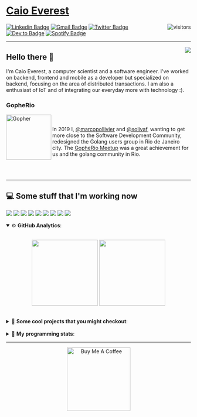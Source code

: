 # [Caio Everest](https://caioeverest.dev)

<img align="right" src="https://visitor-badge.glitch.me/badge?page_id=caioeverest.caioeverest" alt="visitors">

[![Linkedin Badge](https://img.shields.io/badge/-LinkedIn-blue?style=flat-square&logo=Linkedin&logoColor=white&link=https://www.linkedin.com/in/caioeverest/)](https://www.linkedin.com/in/caioeverest/)
[![Gmail Badge](https://img.shields.io/badge/-Gmail-c14438?style=flat-square&logo=Gmail&logoColor=white&link=mailto:mollivier.dev@gmail.com)](mailto:caioeverest.b@gmail.com/)
[![Twitter Badge](https://img.shields.io/badge/-Twitter-1DA1F2?style=flat-square&logo=Twitter&logoColor=white&link=https://twitter.com/caioeverest)](https://twitter.com/caioeverest)
[![Dev.to Badge](https://img.shields.io/badge/-Dev.to-363D44?style=flat-square&logo=Dev.to&logoColor=white&link=https://dev.to/caioeverest)](https://dev.to/caioeverest)
[![Spotify Badge](https://img.shields.io/badge/-Spotify-1ED760?style=flat-square&amp;labelColor=fff&amp;logo=Spotify&link=https://open.spotify.com/user/caio.everest)](https://open.spotify.com/user/caio.everest)

---
<img align="right" src="https://media3.giphy.com/media/Nx0rz3jtxtEre/200.gif"/>

## Hello there 🖖

<p>
    I'm Caio Everest, a computer scientist and a software engineer. I've worked on backend, frontend and mobile as a developer
    but specialized on backend, focusing on the area of distributed transactions. I am also a enthusiast of IoT and of integrating
    our everyday more with technology :).
</p>

### GopheRio

<img align="left" src="https://i.imgur.com/zmxMolD.png" alt="Gopher" width="123em">

<br>
<p>
    In 2019 I, <a href="https://github.com/marcopollivier">@marcopollivier</a> and <a href="https://github.com/solivaf">
    @solivaf</a>, wanting to get more close to the Software Development
    Community, redesigned the Golang users group in Rio de Janeiro city. The <a href="https://www.meetup.com/GopheRio">
    GopheRio Meetup</a> was a great achievement for us and the golang community in Rio.
</p>
<br><br>

---

## 💻 Some stuff that I'm working now

<a href=""><img src="https://img.shields.io/badge/-Go-00ADD8?style=flat-square&logo=go&logoColor=white"></a>
<a href=""><img src="https://img.shields.io/badge/-Rust-4f4f4f?style=flat-square&logo=rust&logoColor=white"></a>
<a href=""><img src="https://img.shields.io/badge/-Python-F7C400?style=flat-square&logo=python&logoColor=white"></a>
<a href=""><img src="https://img.shields.io/badge/-Ruby-980D02?style=flat-square&logo=ruby&logoColor=white"></a>
<a href=""><img src="http://img.shields.io/badge/-Java-007396?style=flat-square&logo=java&logoColor=white"></a>
<a href=""><img src="http://img.shields.io/badge/-Kotlin-7B6BDA?style=flat-square&logo=kotlin&logoColor=white"></a>
<a href=""><img src="http://img.shields.io/badge/-JavaScript-F7DF1E?style=flat-square&logo=JavaScript&logoColor=white"></a>
<a href=""><img src="http://img.shields.io/badge/-Terraform-623CE4?style=flat-square&logo=Terraform&logoColor=white"></a>
<a href=""><img src="http://img.shields.io/badge/-Ansible-171615?style=flat-square&logo=Ansible&logoColor=white"></a>

<details open>
    <summary>⚙ <b>GitHub Analytics</b>: </summary>
    <br>
    <p align="center">
        <img height="180em" src="https://github-readme-stats-eight-theta.vercel.app/api?username=caioeverest&show_icons=true&theme=tokyonight&include_all_commits=true&count_private=true"/>
        <img height="180em" src="https://github-readme-stats-eight-theta.vercel.app/api/top-langs/?username=caioeverest&layout=compact&langs_count=8&theme=tokyonight&include_all_commits=true&count_private=true"/>
    </p>
</details>

<br>

<details>
    <summary>🔨 <b>Some cool projects that you might checkout</b>: </summary>
    <div style="margin-left:3em">
        <li>🌠 <a href="https://github.com/caioeverest/supernova">Supernova</a> - Script that builds a development environment on linux machines</li>
        <li>⚙ <a href="https://github.com/caioeverest/gocfg">Gocfg</a> - A golang library that loads config structs from files with environment interpolation</li>
    </div>
</details>

<br>


<details>
 <summary>🤖 <b>My programming stats</b>: </summary>
<br>
<!--START_SECTION:waka-->
![Code Time](http://img.shields.io/badge/Code%20Time-3%2C130%20hrs%205%20mins-blue)

**🐱 My GitHub Data** 

> 📦 80.5 kB Used in GitHub's Storage 
 > 
> 🏆 68 Contributions in the Year 2025
 > 
> 🚫 Not Opted to Hire
 > 
> 📜 42 Public Repositories 
 > 
> 🔑 8 Private Repositories 
 > 
**I'm an Early 🐤** 

```text
🌞 Morning                526 commits         ████░░░░░░░░░░░░░░░░░░░░░   17.50 % 
🌆 Daytime                1449 commits        ████████████░░░░░░░░░░░░░   48.20 % 
🌃 Evening                621 commits         █████░░░░░░░░░░░░░░░░░░░░   20.66 % 
🌙 Night                  410 commits         ███░░░░░░░░░░░░░░░░░░░░░░   13.64 % 
```
📅 **I'm Most Productive on Wednesday** 

```text
Monday                   383 commits         ███░░░░░░░░░░░░░░░░░░░░░░   12.74 % 
Tuesday                  710 commits         ██████░░░░░░░░░░░░░░░░░░░   23.62 % 
Wednesday                807 commits         ███████░░░░░░░░░░░░░░░░░░   26.85 % 
Thursday                 248 commits         ██░░░░░░░░░░░░░░░░░░░░░░░   08.25 % 
Friday                   498 commits         ████░░░░░░░░░░░░░░░░░░░░░   16.57 % 
Saturday                 145 commits         █░░░░░░░░░░░░░░░░░░░░░░░░   04.82 % 
Sunday                   215 commits         ██░░░░░░░░░░░░░░░░░░░░░░░   07.15 % 
```


📊 **This Week I Spent My Time On** 

```text
💬 Programming Languages: 
Go                       6 hrs 31 mins       █████████████░░░░░░░░░░░░   53.83 % 
YAML                     2 hrs 51 mins       ██████░░░░░░░░░░░░░░░░░░░   23.56 % 
Python                   1 hr 51 mins        ████░░░░░░░░░░░░░░░░░░░░░   15.35 % 
Other                    29 mins             █░░░░░░░░░░░░░░░░░░░░░░░░   04.10 % 
CSV                      13 mins             ░░░░░░░░░░░░░░░░░░░░░░░░░   01.86 % 

🔥 Editors: 
Cursor                   7 hrs 8 mins        ███████████████░░░░░░░░░░   58.90 % 
Neovim                   4 hrs 58 mins       ██████████░░░░░░░░░░░░░░░   41.10 % 

💻 Operating System: 
Linux                    12 hrs 7 mins       █████████████████████████   100.00 % 
```

**I Mostly Code in Go** 

```text
Go                       30 repos            ███████████░░░░░░░░░░░░░░   42.86 % 
Shell                    5 repos             ██░░░░░░░░░░░░░░░░░░░░░░░   07.14 % 
TypeScript               2 repos             █░░░░░░░░░░░░░░░░░░░░░░░░   02.86 % 
Nix                      1 repo              ░░░░░░░░░░░░░░░░░░░░░░░░░   01.43 % 
Lua                      1 repo              ░░░░░░░░░░░░░░░░░░░░░░░░░   01.43 % 
```




 Last Updated on 22/02/2025 02:02:32 UTC
<!--END_SECTION:waka-->
</details>

---

<p align="center">
    <a href="https://www.buymeacoffee.com/caioeverest" target="_blank">
        <img src="https://az743702.vo.msecnd.net/cdn/kofi3.png?v=a" alt="Buy Me A Coffee" width="173em">
    </a>
</p>
